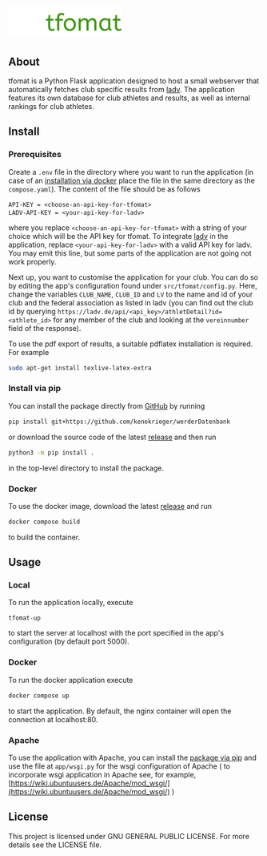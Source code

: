 # <img src="https://raw.githubusercontent.com/kenokrieger/werderDatenbank/master/LOGO.png" alt="tfomat" height=60>

## About

tfomat is a Python Flask application designed to host a small webserver that
automatically fetches club specific results from [ladv](https://ladv.de). The
application features its own database for club athletes and results, as well as
internal rankings for club athletes.

## Install

### Prerequisites

Create a `.env` file in the directory where you want to run the application
(in case of an [installation via docker](#Docker) place the file in the same
directory as the `compose.yaml`). The content of the file should be as follows
```text
API-KEY = <choose-an-api-key-for-tfomat>
LADV-API-KEY = <your-api-key-for-ladv>
```
where you replace `<choose-an-api-key-for-tfomat>` with a string of your choice
which will be the API key for tfomat. To integrate [ladv](https://ladv.de) in
the application, replace `<your-api-key-for-ladv>` with a valid API key for ladv.
You may emit this line, but some parts of the application are not going not work 
properly.

Next up, you want to customise the application for your club. You can do so by
editing the app's configuration found under `src/tfomat/config.py`. Here,
change the variables `CLUB_NAME`, `CLUB_ID` and `LV` to the name and id of
your club and the federal association as listed in ladv (you can find out the
club id by querying `https://ladv.de/api/<api_key>/athletDetail?id=<athlete_id>`
for any member of the club and looking at the `vereinnumber` field of the
response). 

To use the pdf export of results, a suitable pdflatex installation is required.
For example
```bash
sudo apt-get install texlive-latex-extra
```

### Install via pip

You can install the package directly from [GitHub](https://github.com/kenokrieger/werderDatenbank) by running
```bash
pip install git+https://github.com/kenokrieger/werderDatenbank
```
or download the source code of the latest 
[release](https://github.com/kenokrieger/werderDatenbank/releases/latest)
and then run
```bash
python3 -m pip install .
``` 
in the top-level directory to install the package.

### Docker

To use the docker image, download the latest [release](https://github.com/kenokrieger/werderDatenbank/releases/latest) and run
```bash
docker compose build
``` 
to build the container.

## Usage

### Local

To run the application locally, execute
```
tfomat-up
```
to start the server at localhost with the port specified in the app's 
configuration (by default port 5000).

### Docker

To run the docker application execute
```bash
docker compose up
```
to start the application. By default, the nginx container will open the
connection at localhost:80.

### Apache

To use the application with Apache, you can install the 
[package via pip]("#install-via-pip") and use the file at 
`app/wsgi.py` for the wsgi configuration of Apache (
to incorporate wsgi application in Apache see, for example,
[https://wiki.ubuntuusers.de/Apache/mod_wsgi/](https://wiki.ubuntuusers.de/Apache/mod_wsgi/)
)

## License

This project is licensed under GNU GENERAL PUBLIC LICENSE.
For more details see the LICENSE file.
